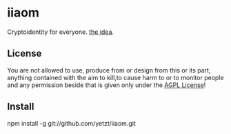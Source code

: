 # iiaom

Cryptoidentity for everyone. [the idea](http://namzezam.wikidot.com/blog:12).

## License

You are not allowed to use, produce from or design from this or its part, anything contained with the aim to kill,to cause harm to or to monitor people and any permission beside that is given only under the [AGPL License](http://www.gnu.org/licenses/agpl-3.0.html)!

## Install

npm install -g git://github.com/yetzt/iiaom.git